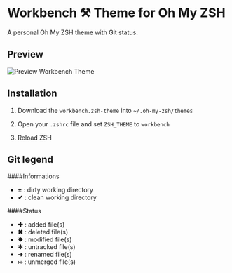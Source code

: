 # Workbench ⚒ Theme for Oh My ZSH

A personal Oh My ZSH theme with Git status.

## Preview
![Preview Workbench Theme](https://raw.githubusercontent.com/u8lvavhel/workbench-theme/master/workbench-theme.jpg)

## Installation

1. Download the `workbench.zsh-theme` into `~/.oh-my-zsh/themes`

2. Open your `.zshrc` file and set `ZSH_THEME` to `workbench`

3. Reload ZSH

## Git legend

####Informations
* **±** : dirty working directory
* **✔** : clean working directory

####Status
* **✚** : added file(s)
* **✖** : deleted file(s)
* **✸** : modified file(s)
* **✻** : untracked file(s)
* **➜** : renamed file(s)
* **⤔** : unmerged file(s)